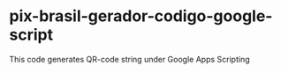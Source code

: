 # pix-brasil-gerador-codigo-google-script
This code generates QR-code string under Google Apps Scripting

